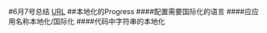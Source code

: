 #6月7号总结
[URL](https://www.jianshu.com/p/88c1b65e3ddb)
##本地化的Progress
####配置需要国际化的语言
####应应用名称本地化/国际化
####代码中字符串的本地化


